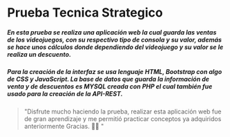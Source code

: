 # **Prueba Tecnica Strategico**

##### En esta prueba se realiza una aplicación web la cual guarda las ventas de los videojuegos, con su respectivo tipo de consola y su valor, además se hace unos cálculos donde dependiendo del videojuego y su valor se le realiza un descuento.

##### Para la creación de la interfaz se usa lenguaje HTML, Bootstrap con algo de CSS y JavaScript. La base de datos que guarda la información de venta y de descuentos es MYSQL creada con PHP el cual también fue usado para la creación de la API-REST.

>"Disfrute mucho haciendo la prueba, realizar esta aplicación web fue de gran aprendizaje y me permitió practicar conceptos ya adquiridos anteriormente 
Gracias. 👨‍💻 "